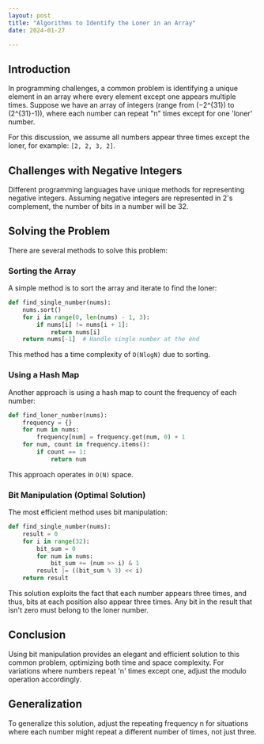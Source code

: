 ```yaml
---
layout: post
title: "Algorithms to Identify the Loner in an Array"
date: 2024-01-27

---
```


## Introduction

In programming challenges, a common problem is identifying a unique element in an array where every element except one appears multiple times. Suppose we have an array of integers (range from \(−2^{31}\) to \(2^{31}-1\)), where each number can repeat "n" times except for one 'loner' number.

For this discussion, we assume all numbers appear three times except the loner, for example: `[2, 2, 3, 2]`.

## Challenges with Negative Integers

Different programming languages have unique methods for representing negative integers. Assuming negative integers are represented in 2's complement, the number of bits in a number will be 32.

## Solving the Problem

There are several methods to solve this problem:

### Sorting the Array

A simple method is to sort the array and iterate to find the loner:

```python
def find_single_number(nums):
    nums.sort()
    for i in range(0, len(nums) - 1, 3):
        if nums[i] != nums[i + 1]:
            return nums[i]
    return nums[-1]  # Handle single number at the end
```
This method has a time complexity of  `O(NlogN)` due to sorting.

### Using a Hash Map
Another approach is using a hash map to count the frequency of each number:

```python
def find_loner_number(nums):
    frequency = {}
    for num in nums:
        frequency[num] = frequency.get(num, 0) + 1
    for num, count in frequency.items():
        if count == 1:
            return num
```

This approach operates in `O(N)` space.

### Bit Manipulation (Optimal Solution)
The most efficient method uses bit manipulation:
```python
def find_single_number(nums):
    result = 0
    for i in range(32):
        bit_sum = 0
        for num in nums:
            bit_sum += (num >> i) & 1
        result |= ((bit_sum % 3) << i)
    return result

```
This solution exploits the fact that each number appears three times, and thus, bits at each position also appear three times. Any bit in the result that isn't zero must belong to the loner number.

## Conclusion
Using bit manipulation provides an elegant and efficient solution to this common problem, optimizing both time and space complexity. For variations where numbers repeat 'n' times except one, adjust the modulo operation accordingly.

## Generalization
To generalize this solution, adjust the repeating frequency n for situations where each number might repeat a different number of times, not just three.